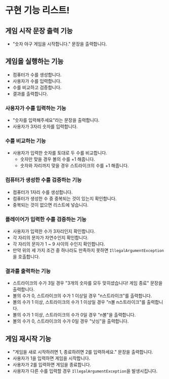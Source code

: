 # 구현 기능 리스트!

## 게임 시작 문장 출력 기능

- "숫자 야구 게임을 시작합니다." 문장을 출력합니다.

## 게임을 실행하는 기능

- 컴퓨터가 수를 생성합니다.
- 사용자가 수를 입력합니다.
- 수를 비교하고 검증합니다.
- 결과를 출력합니다.

### 사용자가 수를 입력하는 기능

- "숫자를 입력해주세요"라는 문장을 출력합니다.
- 사용자가 3자리 숫자를 입력합니다.

### 수를 비교하는 기능

- 사용자가 입력한 숫자를 토대로 두 수를 비교합니다.
  - 숫자만 맞을 경우 볼의 수를 +1 해줍니다.
  - 숫자와 자리까지 맞을 경우 스트라이크의 수를 +1 해줍니다.

### 컴퓨터가 생성한 수를 검증하는 기능

- 컴퓨터가 1자리 수를 생성합니다.
- 컴퓨터가 생성한 수 중 중복되는 것이 있는지 확인합니다.
- 중복되는 것이 없으면 리스트에 넣습니다.

### 플레이어가 입력한 수를 검증하는 기능

- 사용자가 입력한 수가 3자리인지 확인합니다.
- 각 자리의 문자가 자연수인지 확인합니다.
- 각 자리의 문자가 1 ~ 9 사이의 수인지 확인합니다.
- 만약 위의 세 가지 조건 중 하나라도 만족하지 못하면 `IllegalArgumentException`을 호출합니다.

### 결과를 출력하는 기능

- 스트라이크의 수가 3일 경우 "3개의 숫자를 모두 맞히셨습니다! 게임 종료" 문장을 출력합니다.
- 볼의 수가 0, 스트라이크의 수가 1 이상일 경우 "n스트라이크"를 출력합니다.
- 볼의 수가 1 이상, 스트라이크의 수가 1 이상일 경우 "n볼 n스트라이크"를 출력합니다.
- 볼의 수가 1 이상, 스트라이크의 수가 0일 경우 "n볼"을 출력합니다.
- 볼의 수가 0, 스트라이크의 수가 0일 경우 "낫싱"을 출력합니다.

## 게임 재시작 기능

- "게임을 새로 시작하려면 1, 종료하려면 2를 입력하세요." 문장을 출력합니다.
- 사용자가 1을 입력하면 게임을 시작합니다.
- 사용자가 2를 입력하면 게임을 종료합니다.
- 사용자가 다른 수를 입력할 경우 `IllegalArgumentException`을 발생시킵니다.